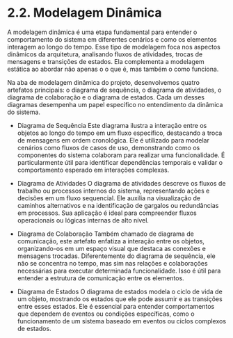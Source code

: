 # 2.2. Modelagem Dinâmica

A modelagem dinâmica é uma etapa fundamental para entender o comportamento do sistema em diferentes cenários e como os elementos interagem ao longo do tempo. Esse tipo de modelagem foca nos aspectos dinâmicos da arquitetura, analisando fluxos de atividades, trocas de mensagens e transições de estados. Ela complementa a modelagem estática ao abordar não apenas o o que é, mas também o como funciona.

Na aba de modelagem dinâmica do projeto, desenvolvemos quatro artefatos principais: o diagrama de sequência, o diagrama de atividades, o diagrama de colaboração e o diagrama de estados. Cada um desses diagramas desempenha um papel específico no entendimento da dinâmica do sistema.

* Diagrama de Sequência
Este diagrama ilustra a interação entre os objetos ao longo do tempo em um fluxo específico, destacando a troca de mensagens em ordem cronológica. Ele é utilizado para modelar cenários como fluxos de casos de uso, demonstrando como os componentes do sistema colaboram para realizar uma funcionalidade. É particularmente útil para identificar dependências temporais e validar o comportamento esperado em interações complexas.

* Diagrama de Atividades
O diagrama de atividades descreve os fluxos de trabalho ou processos internos do sistema, representando ações e decisões em um fluxo sequencial. Ele auxilia na visualização de caminhos alternativos e na identificação de gargalos ou redundâncias em processos. Sua aplicação é ideal para compreender fluxos operacionais ou lógicas internas de alto nível.

* Diagrama de Colaboração
Também chamado de diagrama de comunicação, este artefato enfatiza a interação entre os objetos, organizando-os em um espaço visual que destaca as conexões e mensagens trocadas. Diferentemente do diagrama de sequência, ele não se concentra no tempo, mas sim nas relações e colaborações necessárias para executar determinada funcionalidade. Isso é útil para entender a estrutura de comunicação entre os elementos.

* Diagrama de Estados
O diagrama de estados modela o ciclo de vida de um objeto, mostrando os estados que ele pode assumir e as transições entre esses estados. Ele é essencial para entender comportamentos que dependem de eventos ou condições específicas, como o funcionamento de um sistema baseado em eventos ou ciclos complexos de estados.
